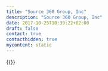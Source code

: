 ```yaml
---
title: "Source 360 Group, Inc"
description: "Source 360 Group, Inc"
date: 2017-10-25T10:39:22+02:00
draft: false
contact: true
contacthidden: true
mycontent: static
---
```

{{<partner-single
company="Source 360 Group, Inc"
type="si"
website="http://www.source360.com"
countrycode="US"
city="Austin"
description="Source 360 is a strategic consulting partner that provides implementation expertise for business-driven technology solutions that streamline workflow processes, improve productivity and maximize return on your technology investment. We strive to gain a deep understanding of our customers' business processes so that they can be combined with simple, intelligent designs that leverage state-of-the-art innovation. We excel at solving the difficult challenges that come with building and supporting mission-critical solutions that help Enterprise business and technology leaders to achieve current and future goals."
siregion="na,latam"
level="basic"
logo="//images.ctfassets.net/vpidbgnakfvf/1uhsfd1gR8Jzs4Kxx8nNOe/07f1dd8c60e1b418adf64a647e55933c/source_360_group__inc_logo.png">}}